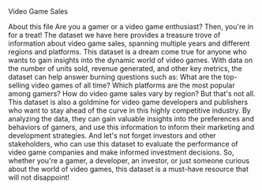 
Video Game Sales


About this file
Are you a gamer or a video game enthusiast? Then, you're in for a treat! The dataset we have here provides a treasure trove of information about video game sales, spanning multiple years and different regions and platforms.
This dataset is a dream come true for anyone who wants to gain insights into the dynamic world of video games. With data on the number of units sold, revenue generated, and other key metrics, the dataset can help answer burning questions such as: What are the top-selling video games of all time? Which platforms are the most popular among gamers? How do video game sales vary by region?
But that's not all. This dataset is also a goldmine for video game developers and publishers who want to stay ahead of the curve in this highly competitive industry. By analyzing the data, they can gain valuable insights into the preferences and behaviors of gamers,  and use this information to inform their marketing and development strategies.
And let's not forget investors and other stakeholders, who can use this dataset to evaluate the performance of video game companies and make informed investment decisions.
So, whether you're a gamer, a developer, an investor, or just someone curious about the world of video games, this dataset is a must-have resource that will not disappoint!
